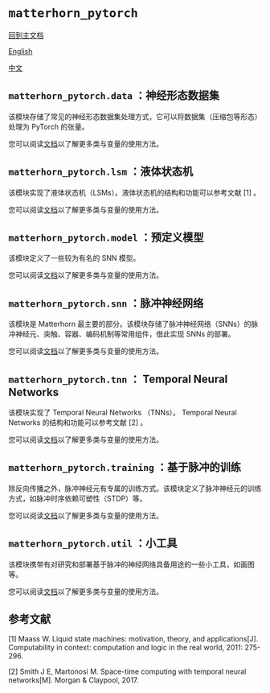 # `matterhorn_pytorch`

[回到主文档](../../README_zh_cn.md)

[English](../en_us/README.md)

[中文](../zh_cn/README.md)

## `matterhorn_pytorch.data` ：神经形态数据集

该模块存储了常见的神经形态数据集处理方式，它可以将数据集（压缩包等形态）处理为 PyTorch 的张量。

您可以阅读[文档](./data/README.md)以了解更多类与变量的使用方法。

## `matterhorn_pytorch.lsm` ：液体状态机

该模块实现了液体状态机（LSMs）。液体状态机的结构和功能可以参考文献 [1] 。

您可以阅读[文档](./lsm/README.md)以了解更多类与变量的使用方法。

## `matterhorn_pytorch.model` ：预定义模型

该模块定义了一些较为有名的 SNN 模型。

您可以阅读[文档](./model/README.md)以了解更多类与变量的使用方法。

## `matterhorn_pytorch.snn` ：脉冲神经网络

该模块是 Matterhorn 最主要的部分。该模块存储了脉冲神经网络（SNNs）的脉冲神经元、突触、容器、编码机制等常用组件，借此实现 SNNs 的部署。

您可以阅读[文档](./snn/README.md)以了解更多类与变量的使用方法。

## `matterhorn_pytorch.tnn` ： Temporal Neural Networks

该模块实现了 Temporal Neural Networks （TNNs）。 Temporal Neural Networks 的结构和功能可以参考文献 [2] 。

您可以阅读[文档](./tnn/README.md)以了解更多类与变量的使用方法。

## `matterhorn_pytorch.training` ：基于脉冲的训练

除反向传播之外，脉冲神经元有专属的训练方式。该模块定义了脉冲神经元的训练方式，如脉冲时序依赖可塑性（STDP）等。

您可以阅读[文档](./training/README.md)以了解更多类与变量的使用方法。

## `matterhorn_pytorch.util` ：小工具

该模块携带有对研究和部署基于脉冲的神经网络具备用途的一些小工具，如画图等。

您可以阅读[文档](./util/README.md)以了解更多类与变量的使用方法。

## 参考文献

[1] Maass W. Liquid state machines: motivation, theory, and applications[J]. Computability in context: computation and logic in the real world, 2011: 275-296.

[2] Smith J E, Martonosi M. Space-time computing with temporal neural networks[M]. Morgan & Claypool, 2017.